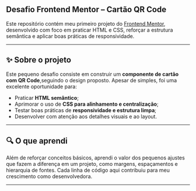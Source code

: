 ## Desafio Frontend Mentor – Cartão QR Code

Este repositório contém meu primeiro projeto do [Frontend Mentor](https://www.frontendmentor.io), desenvolvido com foco em praticar HTML e CSS, reforçar a estrutura semântica e aplicar boas práticas de responsividade.

---

## ✨ Sobre o projeto

Este pequeno desafio consiste em construir um **componente de cartão com QR Code**,seguindo o design proposto. Apesar de simples, foi uma excelente oportunidade para:

- Praticar **HTML semântico**;
- Aprimorar o uso de **CSS para alinhamento e centralização**;
- Testar boas práticas de **responsividade e estrutura limpa**;
- Desenvolver com atenção aos detalhes visuais e ao layout.

---

## 🔍 O que aprendi

Além de reforçar conceitos básicos, aprendi o valor dos pequenos ajustes que fazem a diferença em um projeto, como margens, espaçamentos e hierarquia de fontes. Cada linha de código aqui contribuiu para meu crescimento como desenvolvedora.

---
